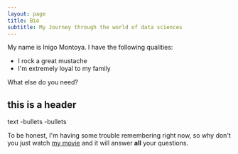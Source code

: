 ```yaml
---
layout: page
title: Bio
subtitle: My Journey through the world of data sciences
---
```


My name is Inigo Montoya. I have the following qualities:

- I rock a great mustache
- I'm extremely loyal to my family

What else do you need?

## this is a header

text
-bullets
-bullets

To be honest, I'm having some trouble remembering right now, so why don't you just watch [my movie](http://en.wikipedia.org/wiki/The_Princess_Bride_%28film%29) and it will answer **all** your questions.
